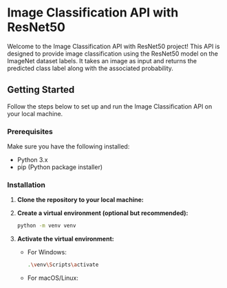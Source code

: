 # Image Classification API with ResNet50

Welcome to the Image Classification API with ResNet50 project! This API is designed to provide image classification using the ResNet50 model on the ImageNet dataset labels. It takes an image as input and returns the predicted class label along with the associated probability.

## Getting Started

Follow the steps below to set up and run the Image Classification API on your local machine.

### Prerequisites

Make sure you have the following installed:

- Python 3.x
- pip (Python package installer)

### Installation

1. **Clone the repository to your local machine:**


2. **Create a virtual environment (optional but recommended):**

    ```bash
    python -m venv venv
    ```

3. **Activate the virtual environment:**

    - For Windows:

        ```bash
        .\venv\Scripts\activate
        ```

    - For macOS/Linux:

        ```bash
      
